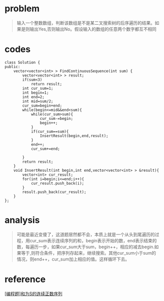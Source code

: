 # problem
>输入一个整数数组，判断该数组是不是某二叉搜索树的后序遍历的结果。如果是则输出Yes,否则输出No。假设输入的数组的任意两个数字都互不相同

# codes
```
class Solution {
public:
    vector<vector<int> > FindContinuousSequence(int sum) {
        vector<vector<int> > result;
        if(sum<3)
            return result;
        int cur_sum=1;
        int begin=1;
        int end=2;
        int mid=sum/2;
        cur_sum=begin+end;
        while(begin<=mid&&end<sum){
            while(cur_sum>sum){
                cur_sum-=begin;
                begin++;
            }
            if(cur_sum==sum){
                InsertResult(begin,end,result);
            }
            end++;
            cur_sum+=end;
            
        }
        return result;
    }
    void InsertResult(int begin,int end,vector<vector<int> > &result){
        vector<int> cur_result;
        for(int i=begin;i<=end;i++){
            cur_result.push_back(i);
        }
        result.push_back(cur_result);
    }
};
```
# analysis
>可能是最近变傻了，这道题居然都不会，本质上就是一个从头到尾遍历的过程，用cur_sum表示连续序列的和，begin表示开始的数，end表示结束的数，每遍历一步，如果cur_sum大于sum，begin++，相应的减去begin.如果等于,则符合条件，把序列存起来，继续搜索。其他cur_sum小于sum的情况，则end++，cur_sum加上相应的值。这样循环下去。

# reference
[[编程题]和为S的连续正数序列][1]

[1]: https://www.nowcoder.com/questionTerminal/c451a3fd84b64cb19485dad758a55ebe